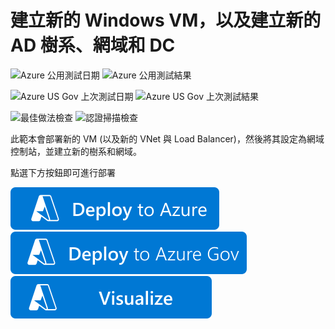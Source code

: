# 建立新的 Windows VM，以及建立新的 AD 樹系、網域和 DC

![Azure 公用測試日期](https://azurequickstartsservice.blob.core.windows.net/badges/active-directory-new-domain/PublicLastTestDate.svg)
![Azure 公用測試結果](https://azurequickstartsservice.blob.core.windows.net/badges/active-directory-new-domain/PublicDeployment.svg)

![Azure US Gov 上次測試日期](https://azurequickstartsservice.blob.core.windows.net/badges/active-directory-new-domain/FairfaxLastTestDate.svg)
![Azure US Gov 上次測試結果](https://azurequickstartsservice.blob.core.windows.net/badges/active-directory-new-domain/FairfaxDeployment.svg)

![最佳做法檢查](https://azurequickstartsservice.blob.core.windows.net/badges/active-directory-new-domain/BestPracticeResult.svg)
![認證掃描檢查](https://azurequickstartsservice.blob.core.windows.net/badges/active-directory-new-domain/CredScanResult.svg)

此範本會部署新的 VM (以及新的 VNet 與 Load Balancer)，然後將其設定為網域控制站，並建立新的樹系和網域。

點選下方按鈕即可進行部署

[![部署至 Azure](https://raw.githubusercontent.com/Azure/azure-quickstart-templates/master/1-CONTRIBUTION-GUIDE/images/deploytoazure.svg?sanitize=true)]("https://portal.azure.com/#create/Microsoft.Template/uri/https%3A%2F%2Fraw.githubusercontent.com%2FAzure%2Fazure-quickstart-templates%2Fmaster%2Factive-directory-new-domain%2Fazuredeploy.json")  [![部署至 Azure US Gov](https://raw.githubusercontent.com/Azure/azure-quickstart-templates/master/1-CONTRIBUTION-GUIDE/images/deploytoazuregov.svg?sanitize=true)]("https://portal.azure.us/#create/Microsoft.Template/uri/https%3A%2F%2Fraw.githubusercontent.com%2FAzure%2Fazure-quickstart-templates%2Fmaster%2Factive-directory-new-domain%2Fazuredeploy.json")  [![視覺化](https://raw.githubusercontent.com/Azure/azure-quickstart-templates/master/1-CONTRIBUTION-GUIDE/images/visualizebutton.svg?sanitize=true)]("http://armviz.io/#/?load=https%3A%2F%2Fraw.githubusercontent.com%2FAzure%2Fazure-quickstart-templates%2Fmaster%2Factive-directory-new-domain%2Fazuredeploy.json")
